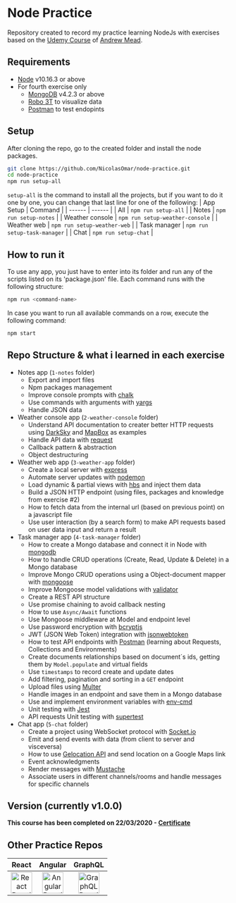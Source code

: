 # Node Practice
Repository created to record my practice learning NodeJs with exercises based on the [Udemy Course](https://www.udemy.com/course/the-complete-nodejs-developer-course-2) of [Andrew Mead](https://www.udemy.com/user/andrewmead/).

## Requirements
 - [Node](https://nodejs.org/en/download/) v10.16.3 or above
 - For fourth exercise only
   - [MongoDB](https://www.mongodb.com/download-center/community) v4.2.3 or above
   - [Robo 3T](https://robomongo.org/download) to visualize data
   - [Postman](https://www.postman.com/downloads/) to test endopints

## Setup
After cloning the repo, go to the created folder and install the node packages.
```sh
git clone https://github.com/NicolasOmar/node-practice.git
cd node-practice
npm run setup-all
```
`setup-all` is the command to install all the projects, but if you want to do it one by one, you can change that last line for one of the following:
| App Setup | Command |
| ------ | ------ |
| All | `npm run setup-all` |
| Notes | `npm run setup-notes` |
| Weather console | `npm run setup-weather-console` |
| Weather web | `npm run setup-weather-web` |
| Task manager | `npm run setup-task-manager` |
| Chat | `npm run setup-chat` |

## How to run it
To use any app, you just have to enter into its folder and run any of the scripts listed on its 'package.json' file. Each command runs with the following structure:
```sh
npm run <command-name>
```
In case you want to run all available commands on a row, execute the following command:
```sh
npm start
```

## Repo Structure & what i learned in each exercise
 - Notes app (`1-notes` folder)
    - Export and import files
    - Npm packages management
    - Improve console prompts with [chalk](https://www.npmjs.com/package/chalk)
    - Use commands with arguments with [yargs](https://www.npmjs.com/package/yargs)
    - Handle JSON data
 - Weather console app (`2-weather-console` folder)
    - Understand API documentation to creater better HTTP requests using [DarkSky](darksky.net/dev) and [MapBox](docs.mapbox.com/api) as examples
    - Handle API data with [request](https://www.npmjs.com/package/request)
    - Callback pattern & abstraction
    - Object destructuring
 - Weather web app (`3-weather-app` folder)
    - Create a local server with [express](https://www.npmjs.com/package/express)
    - Automate server updates with [nodemon](https://www.npmjs.com/package/nodemon)
    - Load dynamic & partial views with [hbs](https://www.npmjs.com/package/hbs) and inject them data
    - Build a JSON HTTP endpoint (using files, packages and knowledge from exercise #2)
    - How to fetch data from the internal url (based on previous point) on a javascript file
    - Use user interaction (by a search form) to make API requests based on user data input and return a result
 - Task manager app (`4-task-manager` folder)
    - How to create a Mongo database and connect it in Node with [mongodb](https://www.npmjs.com/package/mongodb)
    - How to handle CRUD operations (Create, Read, Update & Delete) in a Mongo database
    - Improve Mongo CRUD operations using a Object-document mapper with [mongoose](https://www.npmjs.com/package/mongoose)
    - Improve Mongoose model validations with [validator](https://www.npmjs.com/package/validator)
    - Create a REST API structure
    - Use promise chaining to avoid callback nesting
    - How to use `Async/Await` functions
    - Use Mongoose middleware at Model and endpoint level
    - Use password encryption with [bcryptjs](https://www.npmjs.com/package/bcryptjs)
    - JWT (JSON Web Token) integration with [jsonwebtoken](https://www.npmjs.com/package/jsonwebtoken)
    - How to test API endpoints with [Postman](https://www.postman.com) (learning about Requests, Collections and Environments)
    - Create documents relationships based on document´s ids, getting them by `Model.populate` and virtual fields
    - Use `timestamps` to record create and update dates
    - Add filtering, pagination and sorting in a `GET` endpoint
    - Upload files using [Multer](https://www.npmjs.com/package/multer)
    - Handle images in an endpoint and save them in a Mongo database
    - Use and implement environment variables with [env-cmd](https://www.npmjs.com/package/env-cmd)
    - Unit testing with [Jest](https://jestjs.io/)
    - API requests Unit testing with [supertest](https://www.npmjs.com/package/supertest)
 - Chat app (`5-chat` folder)
    - Create a project using WebSocket protocol with [Socket.io](https://www.npmjs.com/package/socket.io)
    - Emit and send events with data (from client to server and visceversa)
    - How to use [Gelocation API](https://developer.mozilla.org/en-US/docs/Web/API/Geolocation_API) and send location on a Google Maps link
    - Event acknowledgments
    - Render messages with [Mustache](https://www.npmjs.com/package/mustache)
    - Associate users in different channels/rooms and handle messages for specific channels

## Version (currently v1.0.0)
**This course has been completed on 22/03/2020 - [Certificate](https://www.udemy.com/certificate/UC-8d302815-dafb-41c0-89f3-966ca887aa4c/)**

## Other Practice Repos
| React | Angular | GraphQL |
| :---: | :---: | :---: |
| [<img src="https://cdn.svgporn.com/logos/react.svg" title="React Practice Repo" alt="React Practice Repo" width="48px">](https://github.com/NicolasOmar/react-practice) | [<img src="https://cdn.svgporn.com/logos/angular-icon.svg" title="Angular Practice Repo" alt="Angular Practice Repo" width="48px">](https://github.com/NicolasOmar/angular-practice) | [<img src="https://cdn.svgporn.com/logos/graphql.svg" title="GraphQL Practice Repo" alt="GraphQL Practice Repo" width="48px">](https://github.com/NicolasOmar/graphql-practice) |